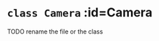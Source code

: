 
# <code>class <b>Camera</b></code> :id=Camera

TODO rename the file or the class












        